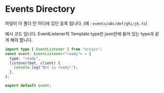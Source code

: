 # Events Directory

파일이 이 폴더 안 어디에 있던 등록 됩니다. (예 : `events/abc/def/ghi/jk.ts`)

예시 코드 입니다. EventListener의 Template type은 json안에 들어 있는 type과 같게 해야 합니다.

```ts
import type { EventListener } from "octajs";
const event: EventListener<"ready"> = {
  type: "ready",
  listener(bot, client) {
    console.log("Bot is ready!");
  },
};

export default event;
```
